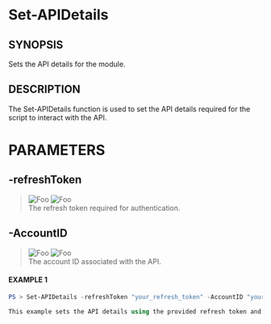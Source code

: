 # Set-APIDetails
## SYNOPSIS
Sets the API details for the module.
## DESCRIPTION
The Set-APIDetails function is used to set the API details required for the script to interact with the API.
# PARAMETERS

## **-refreshToken**
> ![Foo](https://img.shields.io/badge/Type-String-Blue?) ![Foo](https://img.shields.io/badge/Mandatory-TRUE-Red?) \
The refresh token required for authentication.

  ## **-AccountID**
> ![Foo](https://img.shields.io/badge/Type-String-Blue?) ![Foo](https://img.shields.io/badge/Mandatory-TRUE-Red?) \
The account ID associated with the API.

 #### EXAMPLE 1
```powershell
PS > Set-APIDetails -refreshToken "your_refresh_token" -AccountID "your_account_id"

This example sets the API details using the provided refresh token and account ID.
```


